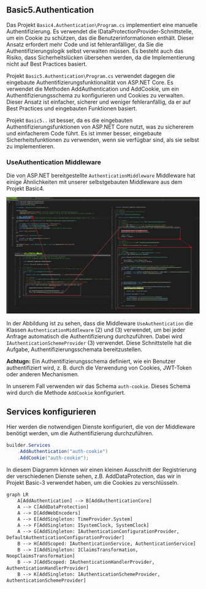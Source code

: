 ## Basic5.Authentication 

Das Projekt ``Basic4.Authentication\Program.cs`` implementiert eine manuelle Authentifizierung. 
Es verwendet die IDataProtectionProvider-Schnittstelle, um ein Cookie zu schützen, das die Benutzerinformationen enthält. 
Dieser Ansatz erfordert mehr Code und ist fehleranfälliger, da Sie die Authentifizierungslogik selbst verwalten müssen. 
Es besteht auch das Risiko, dass Sicherheitslücken übersehen werden, da die Implementierung nicht auf Best Practices basiert.


Projekt ``Basic5.Authentication\Program.cs`` verwendet dagegen die eingebaute Authentifizierungsfunktionalität von ASP.NET Core. 
Es verwendet die Methoden AddAuthentication und AddCookie, um ein Authentifizierungsschema zu konfigurieren und Cookies zu verwalten. 
Dieser Ansatz ist einfacher, sicherer und weniger fehleranfällig, da er auf Best Practices und eingebauten Funktionen basiert.

Projekt ``Basic5..`` ist besser, da es die eingebauten Authentifizierungsfunktionen von ASP.NET Core nutzt, was zu sichererem und einfacherem Code führt. 
Es ist immer besser, eingebaute Sicherheitsfunktionen zu verwenden, wenn sie verfügbar sind, als sie selbst zu implementieren.

### UseAuthentication Middleware

Die von ASP.NET bereitgestellte ``AuthenticationMiddleware`` Middleware hat einige Ähnlichkeiten mit unserer selbstgebauten Middleware aus dem Projekt Basic4.


![UseAuthentication](./docs/UseAuthentication.png)

In der Abbildung ist zu sehen, dass die Middleware ``UseAuthentication`` die Klassen ``AuthenticationMiddleware`` (2) und (3) verwendet, um bei jeder Anfrage automatisch die Authentifizierung durchzuführen.
Dabei wird ``IAuthenticationSchemeProvider`` (3) verwendet. Diese Schnittstelle hat die Aufgabe, Authentifizierungsschemata bereitzustellen.

**Achtugn:** Ein Authentifizierungsschema definiert, wie ein Benutzer authentifiziert wird, z. B. durch die Verwendung von Cookies, JWT-Token oder anderen Mechanismen.

In unserem Fall verwenden wir das Schema ``auth-cookie``. Dieses Schema wird durch die Methode ``AddCookie`` konfiguriert.


## Services konfigurieren

Hier werden die notwendigen Dienste konfiguriert, die von der Middleware benötigt werden, um die Authentifizierung durchzuführen.



```csharp
builder.Services
    .AddAuthentication("auth-cookie")
    .AddCookie("auth-cookie");
```

In diesem Diagramm können wir einen kleinen Ausschnitt der Registrierung der verschiedenen Dienste sehen, z.B. AddDataProtection, das wir in Projekt Basic-3 verwendet haben, um die Cookies zu verschlüsseln.

```mermaid
graph LR
    A[AddAuthentication] --> B[AddAuthenticationCore]
    A --> C[AddDataProtection]
    A --> D[AddWebEncoders]
    A --> E[AddSingleton: TimeProvider.System]
    A --> F[AddSingleton: ISystemClock, SystemClock]
    A --> G[AddSingleton: IAuthenticationConfigurationProvider, DefaultAuthenticationConfigurationProvider]
    B --> H[AddScoped: IAuthenticationService, AuthenticationService]
    B --> I[AddSingleton: IClaimsTransformation, NoopClaimsTransformation]
    B --> J[AddScoped: IAuthenticationHandlerProvider, AuthenticationHandlerProvider]
    B --> K[AddSingleton: IAuthenticationSchemeProvider, AuthenticationSchemeProvider]
```